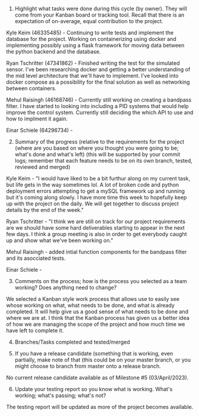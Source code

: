 1. Highlight what tasks were done during this cycle (by owner).   They will come from your Kanban board or tracking tool. Recall that there is an expectation of on-average, equal contribution to the project.

Kyle Keim (46335485) - Continuing to write tests and implement the database for the project. Working on containerizing using docker and implementing possibly using a 
flask framework for moving data between the python backend and the database.

Ryan Tschritter (47341862) - Finished writing the test for the simulated sensor. I've been researching docker and getting a better understanding of the mid level architecture that we'll have to implement. I've looked into docker compose as a possibility for the final solution as well as networking between containers.

Mehul Raisingh (46168746) -  Currently still working on creating a bandpass filter. I have started to looking into including a PID systems that would help improve the control system. Currently still deciding the which API to use and how to implment it again.


Einar Schiele (64296734) -  




2. Summary of the progress (relative to the requirements for the project (where are you based on where you thought you were going to be;  what's done and what's left) (this will be supported by your commit logs; remember that each feature needs to be on its own branch, tested, reviewed and merged)

Kyle Keim - "I would have liked to be a bit furthur along on my current task, but life gets in the way sometimes lol. A lot of broken code and python deployment errors attempting to get a mySQL framework up and running but it's coming along slowly. I have more time this week to hopefully keep up with the project on the daily. We will get together to discuss project details by the end of the week."

Ryan Tschritter - "I think we are still on track for our project requirements are we should have some hard deliverables starting to appear in the next few days. I think a group meeting is also in order to get everybody caught up and show what we've been working on."

Mehul Raisingh - added intial function components for the bandpass filter and its asocciated tests.

Einar Schiele - 

3. Comments on the process;  how is the process you selected as a team working?  Does anything need to change?

We selected a Kanban style work process that allows use to easily see whose working on what, what needs to be done, and what is already completed. It will help give us a good sense of what needs to be done and where we are at. I think that the Kanban process has given us a better idea of how we are managing the scope of the project and how much time we have left to complete it.


4. Branches/Tasks completed and tested/merged 

5. If you have a release candidate (something that is working, even partially, make note of that (this could be on your master branch, or you might choose to branch from master onto a release branch.  

No current release candidate available as of Milestone #5 (03/April/2023).

6. Update your testing report so you know what is working.  What's working; what's passing; what's not? 

The testing report will be updated as more of the project becomes available.
